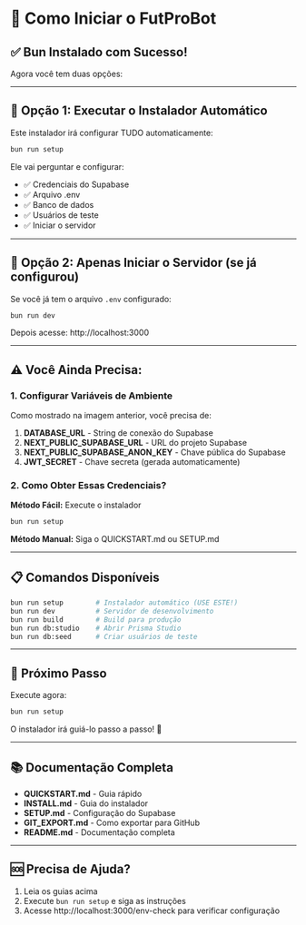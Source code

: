 # 🚀 Como Iniciar o FutProBot

## ✅ Bun Instalado com Sucesso!

Agora você tem duas opções:

---

## 🎯 Opção 1: Executar o Instalador Automático

Este instalador irá configurar TUDO automaticamente:

```bash
bun run setup
```

Ele vai perguntar e configurar:
- ✅ Credenciais do Supabase
- ✅ Arquivo .env
- ✅ Banco de dados
- ✅ Usuários de teste
- ✅ Iniciar o servidor

---

## 🔧 Opção 2: Apenas Iniciar o Servidor (se já configurou)

Se você já tem o arquivo `.env` configurado:

```bash
bun run dev
```

Depois acesse: http://localhost:3000

---

## ⚠️ Você Ainda Precisa:

### 1. Configurar Variáveis de Ambiente

Como mostrado na imagem anterior, você precisa de:

1. **DATABASE_URL** - String de conexão do Supabase
2. **NEXT_PUBLIC_SUPABASE_URL** - URL do projeto Supabase  
3. **NEXT_PUBLIC_SUPABASE_ANON_KEY** - Chave pública do Supabase
4. **JWT_SECRET** - Chave secreta (gerada automaticamente)

### 2. Como Obter Essas Credenciais?

**Método Fácil:** Execute o instalador
```bash
bun run setup
```

**Método Manual:** Siga o QUICKSTART.md ou SETUP.md

---

## 📋 Comandos Disponíveis

```bash
bun run setup        # Instalador automático (USE ESTE!)
bun run dev          # Servidor de desenvolvimento
bun run build        # Build para produção
bun run db:studio    # Abrir Prisma Studio
bun run db:seed      # Criar usuários de teste
```

---

## 🎯 Próximo Passo

Execute agora:

```bash
bun run setup
```

O instalador irá guiá-lo passo a passo! 🚀

---

## 📚 Documentação Completa

- **QUICKSTART.md** - Guia rápido
- **INSTALL.md** - Guia do instalador
- **SETUP.md** - Configuração do Supabase
- **GIT_EXPORT.md** - Como exportar para GitHub
- **README.md** - Documentação completa

---

## 🆘 Precisa de Ajuda?

1. Leia os guias acima
2. Execute `bun run setup` e siga as instruções
3. Acesse http://localhost:3000/env-check para verificar configuração
